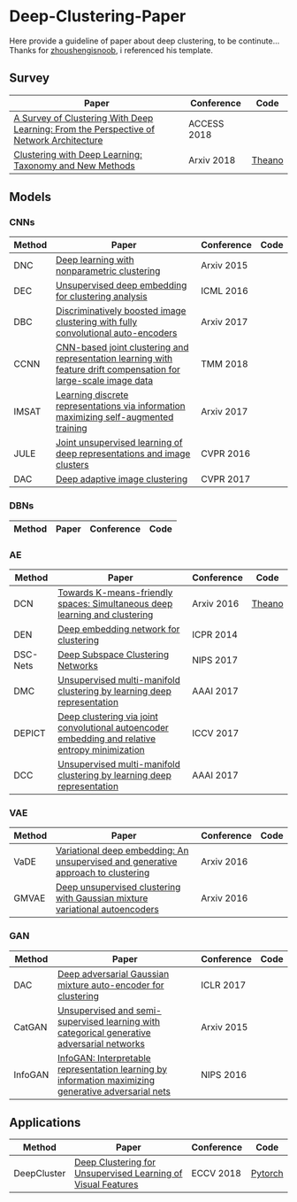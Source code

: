 # Deep-Clustering-Paper
Here provide a guideline of paper about deep clustering, to be continute...\
Thanks for [zhoushengisnoob](https://github.com/zhoushengisnoob/DeepClustering), i referenced his template.
## Survey
|Paper|Conference|Code|
|----|----|----|
| [A Survey of Clustering With Deep Learning: From the Perspective of Network Architecture](https://ieeexplore.ieee.org/stamp/stamp.jsp?tp=&arnumber=8412085)  |ACCESS 2018|
| [Clustering with Deep Learning: Taxonomy and New Methods](https://ieeexplore.ieee.org/stamp/stamp.jsp?tp=&arnumber=8412085)  |Arxiv 2018 |[Theano](https://github.com/elieJalbout/Clustering-with-Deep-learning)|
## Models
### CNNs
|Method|Paper|Conference|Code|
|----|----|----|----|
|DNC|[Deep learning with nonparametric clustering]()|Arxiv 2015||
|DEC|[Unsupervised deep embedding for clustering analysis]()|ICML 2016||
|DBC|[Discriminatively boosted image clustering with fully convolutional auto-encoders]()|Arxiv 2017||
|CCNN|[CNN-based joint clustering and representation learning with feature drift compensation for large-scale image data]()|TMM 2018||
|IMSAT|[Learning discrete representations via information maximizing self-augmented training]()|Arxiv 2017||
|JULE|[Joint unsupervised learning of deep representations and image clusters]()|CVPR 2016||
|DAC|[Deep adaptive image clustering]()|CVPR 2017||
### DBNs
|Method|Paper|Conference|Code|
|----|----|----|----|
### AE
|Method|Paper|Conference|Code|
|----|----|----|----|
|DCN|[Towards K-means-friendly spaces: Simultaneous deep learning and clustering](https://arxiv.org/pdf/1610.04794.pdf)|Arxiv 2016|[Theano](https://github.com/boyangumn/DCN-New)|
|DEN|[Deep embedding network for clustering]()|ICPR 2014||
|DSC-Nets|[Deep Subspace Clustering Networks]()|NIPS 2017||
|DMC|[Unsupervised multi-manifold clustering by learning deep representation]()|AAAI 2017||
|DEPICT|[Deep clustering via joint convolutional autoencoder embedding and relative entropy minimization]()|ICCV 2017||
|DCC|[Unsupervised multi-manifold clustering by learning deep representation]()|AAAI 2017||
### VAE
|Method|Paper|Conference|Code|
|----|----|----|----|
|VaDE|[Variational deep embedding: An unsupervised and generative approach to clustering]()|Arxiv 2016||
|GMVAE|[Deep unsupervised clustering with Gaussian mixture variational autoencoders]()|Arxiv 2016||
### GAN
|Method|Paper|Conference|Code|
|----|----|----|----|
|DAC|[Deep adversarial Gaussian mixture auto-encoder for clustering]()|ICLR 2017||
|CatGAN|[Unsupervised and semi-supervised learning with categorical generative adversarial networks]()|Arxiv 2015||
|InfoGAN|[InfoGAN: Interpretable representation learning by information maximizing generative adversarial nets]()|NIPS 2016||

## Applications
|Method|Paper|Conference|Code|
|----|----|----|----|
|DeepCluster|[Deep Clustering for Unsupervised Learning of Visual Features](https://github.com/facebookresearch/deepcluster)|ECCV 2018|[Pytorch](https://github.com/facebookresearch/deepcluster)|
